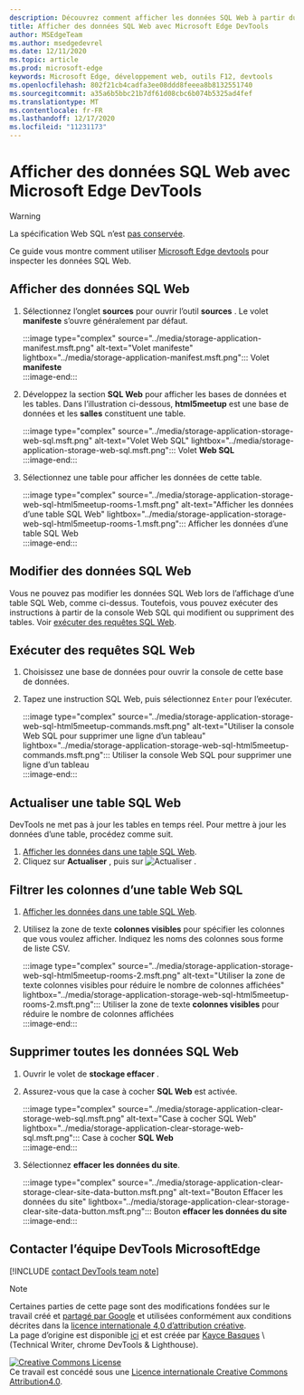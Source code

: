```yaml
---
description: Découvrez comment afficher les données SQL Web à partir du panneau application de Microsoft Edge DevTools.
title: Afficher des données SQL Web avec Microsoft Edge DevTools
author: MSEdgeTeam
ms.author: msedgedevrel
ms.date: 12/11/2020
ms.topic: article
ms.prod: microsoft-edge
keywords: Microsoft Edge, développement web, outils F12, devtools
ms.openlocfilehash: 802f21cb4cadfa3ee08ddd8feeea8b8132551740
ms.sourcegitcommit: a35a6b5bbc21b7df61d08cbc6b074b5325ad4fef
ms.translationtype: MT
ms.contentlocale: fr-FR
ms.lasthandoff: 12/17/2020
ms.locfileid: "11231173"
---
```

<!-- Copyright Kayce Basques 

   Licensed under the Apache License, Version 2.0 (the "License");
   you may not use this file except in compliance with the License.
   You may obtain a copy of the License at

       https://www.apache.org/licenses/LICENSE-2.0

   Unless required by applicable law or agreed to in writing, software
   distributed under the License is distributed on an "AS IS" BASIS,
   WITHOUT WARRANTIES OR CONDITIONS OF ANY KIND, either express or implied.
   See the License for the specific language governing permissions and
   limitations under the License.  -->

# Afficher des données SQL Web avec Microsoft Edge DevTools  

> [!WARNING]
> La spécification Web SQL n’est [pas conservée][W3CWebSQLStatus].  

Ce guide vous montre comment utiliser [Microsoft Edge devtools][MicrosoftEdgeDevTools] pour inspecter les données SQL Web.  

## Afficher des données SQL Web  

1.  Sélectionnez l’onglet **sources** pour ouvrir l’outil **sources** .  Le volet **manifeste** s’ouvre généralement par défaut.  
    
    :::image type="complex" source="../media/storage-application-manifest.msft.png" alt-text="Volet manifeste" lightbox="../media/storage-application-manifest.msft.png":::
       Volet **manifeste**  
    :::image-end:::  
    
1.  Développez la section **SQL Web** pour afficher les bases de données et les tables.  Dans l’illustration ci-dessous, **html5meetup** est une base de données et les **salles** constituent une table.  
    
    :::image type="complex" source="../media/storage-application-storage-web-sql.msft.png" alt-text="Volet Web SQL" lightbox="../media/storage-application-storage-web-sql.msft.png":::
       Volet **Web SQL**  
    :::image-end:::  
    
1.  Sélectionnez une table pour afficher les données de cette table.  
    
    :::image type="complex" source="../media/storage-application-storage-web-sql-html5meetup-rooms-1.msft.png" alt-text="Afficher les données d’une table SQL Web" lightbox="../media/storage-application-storage-web-sql-html5meetup-rooms-1.msft.png":::
       Afficher les données d’une table SQL Web  
    :::image-end:::  
    
## Modifier des données SQL Web  

Vous ne pouvez pas modifier les données SQL Web lors de l’affichage d’une table SQL Web, comme ci-dessus.  Toutefois, vous pouvez exécuter des instructions à partir de la console Web SQL qui modifient ou suppriment des tables.  Voir [exécuter des requêtes SQL Web](#run-web-sql-queries).  

## Exécuter des requêtes SQL Web  

1.  Choisissez une base de données pour ouvrir la console de cette base de données.  
1.  Tapez une instruction SQL Web, puis sélectionnez `Enter` pour l’exécuter.  
    
    :::image type="complex" source="../media/storage-application-storage-web-sql-html5meetup-commands.msft.png" alt-text="Utiliser la console Web SQL pour supprimer une ligne d’un tableau" lightbox="../media/storage-application-storage-web-sql-html5meetup-commands.msft.png":::
       Utiliser la console Web SQL pour supprimer une ligne d’un tableau  
    :::image-end:::  
    
## Actualiser une table SQL Web  

DevTools ne met pas à jour les tables en temps réel.  Pour mettre à jour les données d’une table, procédez comme suit.  

1.  [Afficher les données dans une table SQL Web](#view-web-sql-data).  
1.  Cliquez sur **Actualiser** , puis sur ![ Actualiser ][ImageRefreshIcon] .  
    
## Filtrer les colonnes d’une table Web SQL  

1.  [Afficher les données dans une table SQL Web](#view-web-sql-data).  
1.  Utilisez la zone de texte **colonnes visibles** pour spécifier les colonnes que vous voulez afficher.  Indiquez les noms des colonnes sous forme de liste CSV.  
    
    :::image type="complex" source="../media/storage-application-storage-web-sql-html5meetup-rooms-2.msft.png" alt-text="Utiliser la zone de texte colonnes visibles pour réduire le nombre de colonnes affichées" lightbox="../media/storage-application-storage-web-sql-html5meetup-rooms-2.msft.png":::
       Utiliser la zone de texte **colonnes visibles** pour réduire le nombre de colonnes affichées  
    :::image-end:::  
    
## Supprimer toutes les données SQL Web  

1.  Ouvrir le volet de **stockage effacer** .  
1.  Assurez-vous que la case à cocher **SQL Web** est activée.  
    
    :::image type="complex" source="../media/storage-application-clear-storage-web-sql.msft.png" alt-text="Case à cocher SQL Web" lightbox="../media/storage-application-clear-storage-web-sql.msft.png":::
       Case à cocher **SQL Web**  
    :::image-end:::  
    
1.  Sélectionnez **effacer les données du site**.  
    
    :::image type="complex" source="../media/storage-application-clear-storage-clear-site-data-button.msft.png" alt-text="Bouton Effacer les données du site" lightbox="../media/storage-application-clear-storage-clear-site-data-button.msft.png":::
       Bouton **effacer les données du site**  
    :::image-end:::  
    
## Contacter l’équipe DevTools MicrosoftEdge  

[!INCLUDE [contact DevTools team note](../includes/contact-devtools-team-note.md)]  

<!-- image links -->  

[ImageRefreshIcon]: ../media/refresh-icon.msft.png  

<!-- links -->  

[MicrosoftEdgeDevTools]: ../../devtools-guide-chromium/index.md "Outils de développement Microsoft Edge (chrome) | Documents Microsoft"  

[W3CWebSQLStatus]: https://w3.org/TR/webdatabase/#status-of-this-document "Base de données SQL Web | W3C"  

> [!NOTE]
> Certaines parties de cette page sont des modifications fondées sur le travail créé et [partagé par Google][GoogleSitePolicies] et utilisées conformément aux conditions décrites dans la [licence internationale 4,0 d’attribution créative][CCA4IL].  
> La page d’origine est disponible [ici](https://developers.google.com/web/tools/chrome-devtools/storage/websql) et est créée par [Kayce Basques][KayceBasques] \ (Technical Writer, chrome DevTools \& Lighthouse\).  

[![Creative Commons License][CCby4Image]][CCA4IL]  
Ce travail est concédé sous une [Licence internationale Creative Commons Attribution4.0][CCA4IL].  

[CCA4IL]: https://creativecommons.org/licenses/by/4.0  
[CCby4Image]: https://i.creativecommons.org/l/by/4.0/88x31.png  
[GoogleSitePolicies]: https://developers.google.com/terms/site-policies  
[KayceBasques]: https://developers.google.com/web/resources/contributors/kaycebasques  
